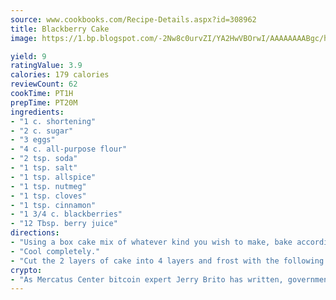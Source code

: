 ```yaml
---
source: www.cookbooks.com/Recipe-Details.aspx?id=308962
title: Blackberry Cake
image: https://1.bp.blogspot.com/-2Nw8c0urvZI/YA2HwVBOrwI/AAAAAAAABgc/hcoCuYbLRGghREWYfHLERS8jzKEXzVPXwCLcBGAsYHQ/s154/14.png

yield: 9
ratingValue: 3.9
calories: 179 calories
reviewCount: 62
cookTime: PT1H
prepTime: PT20M
ingredients:
- "1 c. shortening"
- "2 c. sugar"
- "3 eggs"
- "4 c. all-purpose flour"
- "2 tsp. soda"
- "1 tsp. salt"
- "1 tsp. allspice"
- "1 tsp. nutmeg"
- "1 tsp. cloves"
- "1 tsp. cinnamon"
- "1 3/4 c. blackberries"
- "12 Tbsp. berry juice"
directions:
- "Using a box cake mix of whatever kind you wish to make, bake according to box directions; make 2 layers."
- "Cool completely."
- "Cut the 2 layers of cake into 4 layers and frost with the following frosting."
crypto:
- "As Mercatus Center bitcoin expert Jerry Brito has written, government regulation can either be ham-fisted or light to the touch."
---
```

